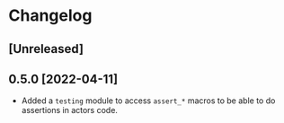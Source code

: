 # Changelog

## [Unreleased]

## 0.5.0 [2022-04-11]

- Added a `testing` module to access `assert_*` macros to be able to do assertions in actors code.